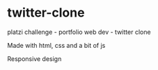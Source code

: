 # twitter-clone
platzi challenge - portfolio web dev - twitter clone

Made with html, css and a bit of js

Responsive design

